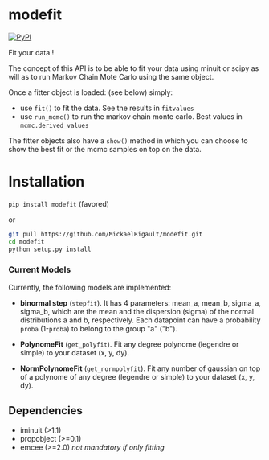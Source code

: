 # modefit

[![PyPI](https://img.shields.io/pypi/v/modefit.svg?style=flat-square)](https://pypi.python.org/pypi/modefit)

Fit your data !

The concept of this API is to be able to fit your data using minuit or scipy as will as to run Markov Chain Mote Carlo 
using the same object. 

Once a fitter object is loaded: (see below) simply:
   - use `fit()` to fit the data. See the results in `fitvalues`
   - use `run_mcmc()` to run the markov chain monte carlo. Best values in `mcmc.derived_values`
   
The fitter objects also have a `show()` method in which you can choose to show the best fit or the mcmc samples on top on the data.

# Installation

`pip install modefit` (favored)

or 

```bash
git pull https://github.com/MickaelRigault/modefit.git
cd modefit
python setup.py install
```


### Current Models
Currently, the following models are implemented:
* **binormal step** (`stepfit`). It has 4 parameters: mean_a, mean_b, sigma_a, sigma_b, which are the mean and the dispersion (sigma) of the normal distributions a and b, respectively. Each datapoint can have a probability `proba` (1-`proba`) to belong to the group "a"  ("b"). 

* **PolynomeFit** (`get_polyfit`). Fit any degree polynome (legendre or simple) to your dataset (x, y, dy).

* **NormPolynomeFit** (`get_normpolyfit`). Fit any number of gaussian on top of a polynome of any degree (legendre or simple) to your dataset (x, y, dy). 

## Dependencies

* iminuit (>1.1)
* propobject (>=0.1)
* emcee (>=2.0) _not mandatory if only fitting_
